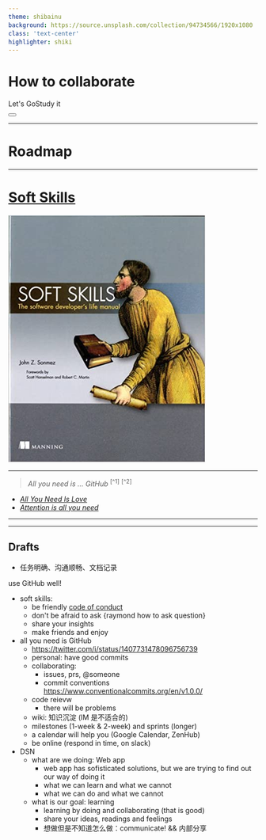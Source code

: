```yaml
---
theme: shibainu
background: https://source.unsplash.com/collection/94734566/1920x1080
class: 'text-center'
highlighter: shiki
---
```


# How to collaborate

<div class="pt-12">
  <span @click="$slidev.nav.next" class="px-2 py-1 rounded cursor-pointer" hover="bg-white bg-opacity-10">
    Let's GoStudy it <carbon:arrow-right class="inline"/>
  </span>
</div>

<div class="abs-br m-6 flex gap-2">
  <button @click="$slidev.nav.openInEditor()" title="Open in Editor" class="text-xl icon-btn opacity-50 !border-none !hover:text-white">
    <carbon:edit />
  </button>
  <a href="https://github.com/slidevjs/slidev" target="_blank" alt="GitHub"
    class="text-xl icon-btn opacity-50 !border-none !hover:text-white">
    <carbon-logo-github />
  </a>
</div>


<!--
The last comment block of each slide will be treated as slide notes. It will be visible and editable in Presenter Mode along with the slide. [Read more in the docs](https://sli.dev/guide/syntax.html#notes)
-->

---

# Roadmap

<div class="mt-30" />

<TOC />

<!--
You can have `style` tag in markdown to override the style for the current page.
Learn more: https://sli.dev/guide/syntax#embedded-styles
-->


---

# [Soft Skills](https://www.amazon.com/Soft-Skills-software-developers-manual/dp/1617292397)

<img src="/images/softskills.jpg" class="h-20"/>

---

> *All you need is ... GitHub* <sup>[^1]</sup> <sup>[^2]</sup>



<div class="absolute bottom-10 text-xs"> 

- [*All You Need Is Love*](https://www.wikiwand.com/en/All_You_Need_Is_Love)
- [*Attention is all you need*](https://papers.nips.cc/paper/2017/file/3f5ee243547dee91fbd053c1c4a845aa-Paper.pdf)

</div>

---

<div class="mt-3 h-10 w-10"><Tweet id="1407731478096756739" /></div>

---

## Drafts

- 任务明确、沟通顺畅、文档记录 

use GitHub well!

- soft skills:
  - be friendly [code of conduct](https://www.contributor-covenant.org/version/2/0/code_of_conduct/)
  - don't be afraid to ask {raymond how to ask question}
  - share your insights
  - make friends and enjoy
- all you need is GitHub
  - https://twitter.com/i/status/1407731478096756739
  - personal: have good commits
  - collaborating:
    - issues, prs, @someone
    - commit conventions https://www.conventionalcommits.org/en/v1.0.0/
  - code reievw
    - there will be problems
  - wiki: 知识沉淀 (IM 是不适合的)
  - milestones (1-week & 2-week) and sprints (longer)
  - a calendar will help you (Google Calendar, ZenHub)
  - be online (respond in time, on slack)
- DSN
  - what are we doing: Web app
    - web app has sofisticated solutions, but we are trying to find out our way of doing it
    - what we can learn and what we cannot
    - what we can do and what we cannot
  - what is our goal: learning
    - learning by doing and collaborating (that is good)
    - share your ideas, readings and feelings
    - 想做但是不知道怎么做：communicate! && 内部分享

